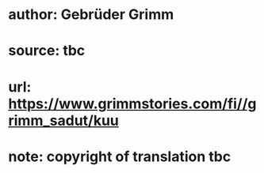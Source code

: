 # author: Gebrüder Grimm
# source: tbc
# url: https://www.grimmstories.com/fi//grimm_sadut/kuu
# note: copyright of translation tbc



